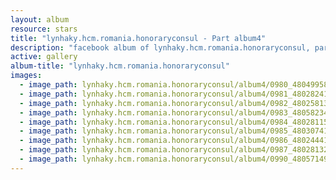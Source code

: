 ```yaml
---
layout: album
resource: stars
title: "lynhaky.hcm.romania.honoraryconsul - Part album4"
description: "facebook album of lynhaky.hcm.romania.honoraryconsul, part album4."
active: gallery
album-title: "lynhaky.hcm.romania.honoraryconsul"
images:
  - image_path: lynhaky.hcm.romania.honoraryconsul/album4/0980_480499583_1168638927953399_2515450653968418397_n.jpg
  - image_path: lynhaky.hcm.romania.honoraryconsul/album4/0981_480282410_1168638954620063_4568049181715204522_n.jpg
  - image_path: lynhaky.hcm.romania.honoraryconsul/album4/0982_480258130_1168638971286728_4766729070704778442_n.jpg
  - image_path: lynhaky.hcm.romania.honoraryconsul/album4/0983_480582348_1168638934620065_3537342794607840054_n.jpg
  - image_path: lynhaky.hcm.romania.honoraryconsul/album4/0984_480281157_1168638921286733_7275190800975461987_n.jpg
  - image_path: lynhaky.hcm.romania.honoraryconsul/album4/0985_480307415_1168636801286945_2658369301569389596_n.jpg
  - image_path: lynhaky.hcm.romania.honoraryconsul/album4/0986_480244413_1168635581287067_4936541650992507018_n.jpg
  - image_path: lynhaky.hcm.romania.honoraryconsul/album4/0987_480281329_1168635601287065_7791596053927457769_n.jpg
  - image_path: lynhaky.hcm.romania.honoraryconsul/album4/0990_480571498_1168635437953748_627812082239209556_n.jpg
---
```

